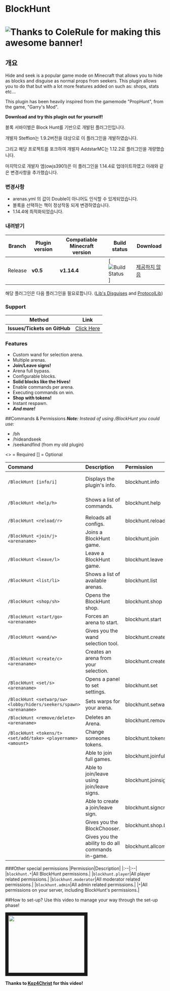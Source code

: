 BlockHunt
====
# ![Thanks to ColeRule for making this awesome banner!](http://g2f.nl/0qheg35 "Thanks to ColeRule for making this awesome banner!") 

## 개요
Hide and seek is a popular game mode on Minecraft that allows you to hide as blocks and disguise as normal props from seekers. This plugin allows you to do that but with a lot more features added on such as: shops, stats etc...

This plugin has been heavily inspired from the gamemode "PropHunt", from the game, "Garry's Mod".

**Download and try this plugin out for yourself!**  

블록 서바이벌은 Block Hunt를 기반으로 개발된 플러그인입니다.  

개발자 Steffion는 1.9.2버전을 대상으로 이 플러그인을 개발하였습니다.  

그리고 해당 프로젝트를 포크하여 개발자 AddstarMC는 1.12.2로 플러그인을 개량했습니다.  

마지막으로 개발자 엠(owjs3901)은 이 플러그인을 1.14.4로 업데이트하였고 아래와 같은 변경사항을 추가했습니다.  

### 변경사항

- arenas.yml 의 값이 Double이 아니어도 인식할 수 있게되었습니다.
- 블록을 선택하는 책이 정상작동 되게 변경하였습니다.
- 1.14.4에 최적화되었습니다.


### 내려받기

| Branch | Plugin version | Compatiable Minecraft version | Build status | Download |
| ---    | ---            | ---                           | ---          | ---      |
| Release| **v0.5**     | **v1.14.4**                   | [![Build Status](https://jenkins.addstar.com.au/job/Blockhunt/badge/icon)] | [제공하지 않음](https://jenkins.addstar.com.au/job/Blockhunt/lastSuccessfulBuild/artifact/target/) |

해당 플러그인은 다음 플러그인을 필요로합니다. ([Lib's Disguises](https://www.spigotmc.org/resources/libs-disguises.81/) and [ProtocolLib](http://dev.bukkit.org/bukkit-plugins/protocollib/))

### Support

 |Method|Link|
 | --- | --- |
 | **Issues/Tickets on GitHub** | [Click Here](https://github.com/AddstarMC/BlockHunt/issues/) |

### Features
* Custom wand for selection arena.
* Multiple arenas.
* **Join/Leave signs!**
* Arena full bypass.
* Configurable blocks.
* **Solid blocks like the Hives!**
* Enable commands per arena.
* Executing commands on win.
* **Shop with tokens!**
* Instant respawn.
* **_And more!_**

##Commands & Permissions
_**Note:** Instead of using /BlockHunt you could use:_
* /bh
* /hideandseek
* /seekandfind (from my old plugin)

<> = Required [] = Optional

|Command|Description|Permission||
|:--|:--|:--|:--|
|`/BlockHunt [info/i]`|Displays the plugin's info.|blockhunt.info|_All players have this permission from default._|
|`/BlockHunt <help/h>`|Shows a list of commands.|blockhunt.help|_All players have this permission from default._|
|`/BlockHunt <reload/r>`|Reloads all configs.|blockhunt.reload|blockhunt.admin|
|`/BlockHunt <join/j> <arenaname>`|Joins a BlockHunt game.|blockhunt.join|blockhunt.player|
|`/BlockHunt <leave/l>`|Leave a BlockHunt game.|blockhunt.leave|blockhunt.player|
|`/BlockHunt <list/li>`|Shows a list of available arenas.|blockhunt.list|blockhunt.player|
|`/BlockHunt <shop/sh>`|Opens the BlockHunt shop.|blockhunt.shop|blockhunt.player|
|`/BlockHunt <start/go> <arenaname>`|Forces an arena to start.|blockhunt.start|blockhunt.moderator|
|`/BlockHunt <wand/w>`|Gives you the wand selection tool.|blockhunt.create|blockhunt.admin|
|`/BlockHunt <create/c> <arenaname>`|Creates an arena from your selection.|blockhunt.create|blockhunt.admin|
|`/BlockHunt <set/s> <arenaname>`|Opens a panel to set settings.|blockhunt.set|blockhunt.moderator|
|`/BlockHunt <setwarp/sw> <lobby/hiders/seekers/spawn> <arenaname>`|Sets warps for your arena.|blockhunt.setwarp|blockhunt.moderator|
|`/BlockHunt <remove/delete> <arenaname>`|Deletes an Arena.|blockhunt.remove|blockhunt.admin|
|`/BlockHunt <tokens/t> <set/add/take> <playername> <amount>`|Change someones tokens.|blockhunt.tokens|blockhunt.admin|
||Able to join full games.|blockhunt.joinfull|blockhunt.moderator|
||Able to join/leave using join/leave signs.|blockhunt.joinsign|blockhunt.player|
||Able to create a join/leave sign.|blockhunt.signcreate|blockhunt.moderator|
||Gives you the BlockChooser.|blockhunt.shop.blockchooser|blockhunt.admin|
||Gives you the ability to do all commands in-game.|blockhunt.allcommands|Operators|

###Other special permissions
|Permission|Description|
|:--|:--|
|`blockhunt.*`|All BlockHunt permissions.|
|`blockhunt.player`|All player related permissions.|
|`blockhunt.moderator`|All moderator related permissions.|
|`blockhunt.admin`|All admin related permissions.|
|`*`|All permissions on your server, including BlockHunt's permissions.|

##How to set-up?
Use this video to manage your way through the set-up phase!

<a href="http://www.youtube.com/watch?feature=player_embedded&v=msPQ1UMiHWg
" target="_blank"><img src="http://img.youtube.com/vi/msPQ1UMiHWg/0.jpg" 
alt="" width="240" height="180" border="10" /></a>

**Thanks to [Koz4Christ](https://www.youtube.com/user/koz4christ/) for this video!**